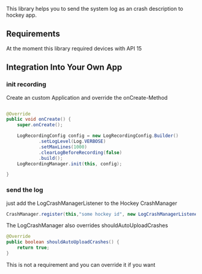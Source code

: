 This library helps you to send the system log as an crash description to hockey app.

## Requirements
At the moment this library required devices with API 15

## Integration Into Your Own App

### init recording

Create an custom Application and override the onCreate-Method

```java

@Override
public void onCreate() {
    super.onCreate();

    LogRecordingConfig config = new LogRecordingConfig.Builder()
            .setLogLevel(Log.VERBOSE)
            .setMaxLines(1000)
            .clearLogBeforeRecording(false)
            .build();
    LogRecordingManager.init(this, config);

}

```

### send the log

just add the LogCrashManagerListener to the Hockey CrashManager


```java
CrashManager.register(this,"some hockey id", new LogCrashManagerListener());
```

The LogCrashManager also overrides shouldAutoUploadCrashes
```java
@Override
public boolean shouldAutoUploadCrashes() {
    return true;
}
```
This is not a requirement and you can override it if you want
